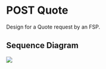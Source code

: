 # POST Quote

Design for a Quote request by an FSP.

## Sequence Diagram

![](.assets/diagrams/sequence/seq-post-quotes-1.2.0.svg)

